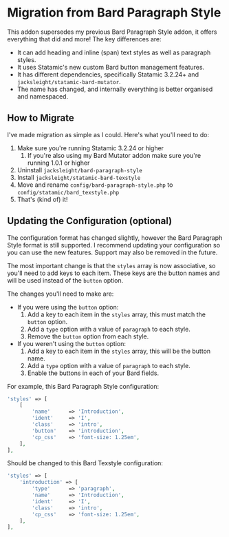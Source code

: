 # Migration from Bard Paragraph Style

This addon supersedes my previous Bard Paragraph Style addon, it offers everything that did and more! The key differences are:

* It can add heading and inline (span) text styles as well as paragraph styles.
* It uses Statamic's new custom Bard button management features.
* It has different dependencies, specifically Statamic 3.2.24+ and `jacksleight/statamic-bard-mutator`.
* The name has changed, and internally everything is better organised and namespaced.

## How to Migrate

I've made migration as simple as I could. Here's what you'll need to do:

1. Make sure you're running Statamic 3.2.24 or higher
    1. If you're also using my Bard Mutator addon make sure you're running 1.0.1 or higher
2. Uninstall `jacksleight/bard-paragraph-style`
3. Install `jacksleight/statamic-bard-texstyle`
4. Move and rename `config/bard-paragraph-style.php` to `config/statamic/bard_texstyle.php`
5. That's (kind of) it!

## Updating the Configuration (optional)

The configuration format has changed slightly, however the Bard Paragraph Style format is still supported. I recommend updating your configuration so you can use the new features. Support may also be removed in the future.

The most important change is that the `styles` array is now associative, so you'll need to add keys to each item. These keys are the button names and will be used instead of the `button` option.

The changes you'll need to make are:

* If you were using the `button` option:
    1. Add a key to each item in the `styles` array, this must match the `button` option.
    2. Add a `type` option with a value of `paragraph` to each style.
    3. Remove the `button` option from each style.
* If you weren't using the `button` option:
    1. Add a key to each item in the `styles` array, this will be the button name.
    2. Add a `type` option with a value of `paragraph` to each style.
    3. Enable the buttons in each of your Bard fields.

For example, this Bard Paragraph Style configuration:

```php
'styles' => [
    [
        'name'      => 'Introduction',
        'ident'     => 'I',
        'class'     => 'intro',
        'button'    => 'introduction',
        'cp_css'    => 'font-size: 1.25em',
    ],
],
```

Should be changed to this Bard Texstyle configuration:

```php
'styles' => [
    'introduction' => [
        'type'      => 'paragraph',
        'name'      => 'Introduction',
        'ident'     => 'I',
        'class'     => 'intro',
        'cp_css'    => 'font-size: 1.25em',
    ],
],
```